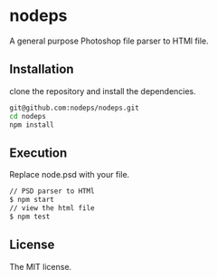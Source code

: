 nodeps
==============================
A general purpose Photoshop file parser to HTMl file.

## Installation

clone the repository and install the dependencies.

```sh
git@github.com:nodeps/nodeps.git
cd nodeps
npm install 
```

## Execution

Replace node.psd with your file.

```sh
// PSD parser to HTMl
$ npm start
// view the html file
$ npm test

```


## License
The MIT license.
